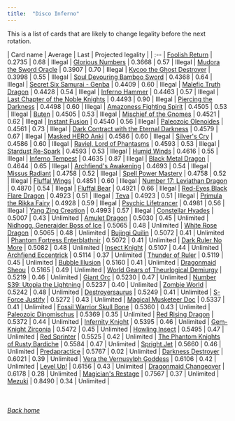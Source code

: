```yaml
---
title:  "Disco Inferno"
---
```


This is a list of cards that are likely to change legality before the next rotation.

| Card name | Average | Last | Projected legality |
| :-- |
[Foolish Return](https://db.ygoprodeck.com/card/?search=Foolish%20Return) | 0.2735 | 0.68 | Illegal |
[Glorious Numbers](https://db.ygoprodeck.com/card/?search=Glorious%20Numbers) | 0.3668 | 0.57 | Illegal |
[Mudora the Sword Oracle](https://db.ygoprodeck.com/card/?search=Mudora%20the%20Sword%20Oracle) | 0.3907 | 0.70 | Illegal |
[Kycoo the Ghost Destroyer](https://db.ygoprodeck.com/card/?search=Kycoo%20the%20Ghost%20Destroyer) | 0.3998 | 0.55 | Illegal |
[Soul Devouring Bamboo Sword](https://db.ygoprodeck.com/card/?search=Soul%20Devouring%20Bamboo%20Sword) | 0.4368 | 0.64 | Illegal |
[Secret Six Samurai - Genba](https://db.ygoprodeck.com/card/?search=Secret%20Six%20Samurai%20-%20Genba) | 0.4409 | 0.60 | Illegal |
[Malefic Truth Dragon](https://db.ygoprodeck.com/card/?search=Malefic%20Truth%20Dragon) | 0.4428 | 0.54 | Illegal |
[Inferno Hammer](https://db.ygoprodeck.com/card/?search=Inferno%20Hammer) | 0.4463 | 0.57 | Illegal |
[Last Chapter of the Noble Knights](https://db.ygoprodeck.com/card/?search=Last%20Chapter%20of%20the%20Noble%20Knights) | 0.4493 | 0.90 | Illegal |
[Piercing the Darkness](https://db.ygoprodeck.com/card/?search=Piercing%20the%20Darkness) | 0.4498 | 0.60 | Illegal |
[Amazoness Fighting Spirit](https://db.ygoprodeck.com/card/?search=Amazoness%20Fighting%20Spirit) | 0.4505 | 0.53 | Illegal |
[Buten](https://db.ygoprodeck.com/card/?search=Buten) | 0.4505 | 0.53 | Illegal |
[Mischief of the Gnomes](https://db.ygoprodeck.com/card/?search=Mischief%20of%20the%20Gnomes) | 0.4521 | 0.62 | Illegal |
[Instant Fusion](https://db.ygoprodeck.com/card/?search=Instant%20Fusion) | 0.4540 | 0.56 | Illegal |
[Paleozoic Olenoides](https://db.ygoprodeck.com/card/?search=Paleozoic%20Olenoides) | 0.4561 | 0.73 | Illegal |
[Dark Contract with the Eternal Darkness](https://db.ygoprodeck.com/card/?search=Dark%20Contract%20with%20the%20Eternal%20Darkness) | 0.4579 | 0.67 | Illegal |
[Masked HERO Anki](https://db.ygoprodeck.com/card/?search=Masked%20HERO%20Anki) | 0.4586 | 0.60 | Illegal |
[Silver's Cry](https://db.ygoprodeck.com/card/?search=Silver's%20Cry) | 0.4586 | 0.60 | Illegal |
[Raviel, Lord of Phantasms](https://db.ygoprodeck.com/card/?search=Raviel,%20Lord%20of%20Phantasms) | 0.4593 | 0.53 | Illegal |
[Stardust Re-Spark](https://db.ygoprodeck.com/card/?search=Stardust%20Re-Spark) | 0.4593 | 0.53 | Illegal |
[Humid Winds](https://db.ygoprodeck.com/card/?search=Humid%20Winds) | 0.4616 | 0.55 | Illegal |
[Inferno Tempest](https://db.ygoprodeck.com/card/?search=Inferno%20Tempest) | 0.4635 | 0.87 | Illegal |
[Black Metal Dragon](https://db.ygoprodeck.com/card/?search=Black%20Metal%20Dragon) | 0.4644 | 0.65 | Illegal |
[Archfiend's Awakening](https://db.ygoprodeck.com/card/?search=Archfiend's%20Awakening) | 0.4693 | 0.54 | Illegal |
[Missus Radiant](https://db.ygoprodeck.com/card/?search=Missus%20Radiant) | 0.4758 | 0.52 | Illegal |
[Spell Power Mastery](https://db.ygoprodeck.com/card/?search=Spell%20Power%20Mastery) | 0.4758 | 0.52 | Illegal |
[Fluffal Wings](https://db.ygoprodeck.com/card/?search=Fluffal%20Wings) | 0.4851 | 0.60 | Illegal |
[Number 17: Leviathan Dragon](https://db.ygoprodeck.com/card/?search=Number%2017:%20Leviathan%20Dragon) | 0.4870 | 0.54 | Illegal |
[Fluffal Bear](https://db.ygoprodeck.com/card/?search=Fluffal%20Bear) | 0.4921 | 0.66 | Illegal |
[Red-Eyes Black Flare Dragon](https://db.ygoprodeck.com/card/?search=Red-Eyes%20Black%20Flare%20Dragon) | 0.4923 | 0.51 | Illegal |
[Teva](https://db.ygoprodeck.com/card/?search=Teva) | 0.4923 | 0.51 | Illegal |
[Primula the Rikka Fairy](https://db.ygoprodeck.com/card/?search=Primula%20the%20Rikka%20Fairy) | 0.4928 | 0.59 | Illegal |
[Psychic Lifetrancer](https://db.ygoprodeck.com/card/?search=Psychic%20Lifetrancer) | 0.4981 | 0.56 | Illegal |
[Yang Zing Creation](https://db.ygoprodeck.com/card/?search=Yang%20Zing%20Creation) | 0.4993 | 0.57 | Illegal |
[Constellar Hyades](https://db.ygoprodeck.com/card/?search=Constellar%20Hyades) | 0.5007 | 0.43 | Unlimited |
[Amulet Dragon](https://db.ygoprodeck.com/card/?search=Amulet%20Dragon) | 0.5030 | 0.45 | Unlimited |
[Nidhogg, Generaider Boss of Ice](https://db.ygoprodeck.com/card/?search=Nidhogg,%20Generaider%20Boss%20of%20Ice) | 0.5065 | 0.48 | Unlimited |
[White Rose Dragon](https://db.ygoprodeck.com/card/?search=White%20Rose%20Dragon) | 0.5065 | 0.48 | Unlimited |
[Bujingi Quilin](https://db.ygoprodeck.com/card/?search=Bujingi%20Quilin) | 0.5072 | 0.41 | Unlimited |
[Phantom Fortress Enterblathnir](https://db.ygoprodeck.com/card/?search=Phantom%20Fortress%20Enterblathnir) | 0.5072 | 0.41 | Unlimited |
[Dark Ruler No More](https://db.ygoprodeck.com/card/?search=Dark%20Ruler%20No%20More) | 0.5082 | 0.48 | Unlimited |
[Insect Knight](https://db.ygoprodeck.com/card/?search=Insect%20Knight) | 0.5107 | 0.44 | Unlimited |
[Archfiend Eccentrick](https://db.ygoprodeck.com/card/?search=Archfiend%20Eccentrick) | 0.5114 | 0.37 | Unlimited |
[Thunder of Ruler](https://db.ygoprodeck.com/card/?search=Thunder%20of%20Ruler) | 0.5119 | 0.45 | Unlimited |
[Bubble Illusion](https://db.ygoprodeck.com/card/?search=Bubble%20Illusion) | 0.5160 | 0.41 | Unlimited |
[Dragonmaid Sheou](https://db.ygoprodeck.com/card/?search=Dragonmaid%20Sheou) | 0.5165 | 0.49 | Unlimited |
[World Gears of Theurlogical Demiurgy](https://db.ygoprodeck.com/card/?search=World%20Gears%20of%20Theurlogical%20Demiurgy) | 0.5219 | 0.46 | Unlimited |
[Giant Orc](https://db.ygoprodeck.com/card/?search=Giant%20Orc) | 0.5230 | 0.47 | Unlimited |
[Number S39: Utopia the Lightning](https://db.ygoprodeck.com/card/?search=Number%20S39:%20Utopia%20the%20Lightning) | 0.5237 | 0.40 | Unlimited |
[Zombie World](https://db.ygoprodeck.com/card/?search=Zombie%20World) | 0.5242 | 0.48 | Unlimited |
[Destroyersaurus](https://db.ygoprodeck.com/card/?search=Destroyersaurus) | 0.5249 | 0.41 | Unlimited |
[S-Force Justify](https://db.ygoprodeck.com/card/?search=S-Force%20Justify) | 0.5272 | 0.43 | Unlimited |
[Magical Musketeer Doc](https://db.ygoprodeck.com/card/?search=Magical%20Musketeer%20Doc) | 0.5337 | 0.41 | Unlimited |
[Fossil Warrior Skull Bone](https://db.ygoprodeck.com/card/?search=Fossil%20Warrior%20Skull%20Bone) | 0.5360 | 0.43 | Unlimited |
[Paleozoic Dinomischus](https://db.ygoprodeck.com/card/?search=Paleozoic%20Dinomischus) | 0.5369 | 0.35 | Unlimited |
[Red Rising Dragon](https://db.ygoprodeck.com/card/?search=Red%20Rising%20Dragon) | 0.5372 | 0.44 | Unlimited |
[Infernity Knight](https://db.ygoprodeck.com/card/?search=Infernity%20Knight) | 0.5395 | 0.46 | Unlimited |
[Gem-Knight Zirconia](https://db.ygoprodeck.com/card/?search=Gem-Knight%20Zirconia) | 0.5472 | 0.45 | Unlimited |
[Howling Insect](https://db.ygoprodeck.com/card/?search=Howling%20Insect) | 0.5495 | 0.47 | Unlimited |
[Red Sprinter](https://db.ygoprodeck.com/card/?search=Red%20Sprinter) | 0.5525 | 0.42 | Unlimited |
[The Phantom Knights of Rusty Bardiche](https://db.ygoprodeck.com/card/?search=The%20Phantom%20Knights%20of%20Rusty%20Bardiche) | 0.5584 | 0.47 | Unlimited |
[Spright Jet](https://db.ygoprodeck.com/card/?search=Spright%20Jet) | 0.5660 | 0.46 | Unlimited |
[Predapractice](https://db.ygoprodeck.com/card/?search=Predapractice) | 0.5767 | 0.02 | Unlimited |
[Darkness Destroyer](https://db.ygoprodeck.com/card/?search=Darkness%20Destroyer) | 0.6021 | 0.39 | Unlimited |
[Vera the Vernusylph Goddess](https://db.ygoprodeck.com/card/?search=Vera%20the%20Vernusylph%20Goddess) | 0.6106 | 0.42 | Unlimited |
[Level Up!](https://db.ygoprodeck.com/card/?search=Level%20Up!) | 0.6156 | 0.43 | Unlimited |
[Dragonmaid Changeover](https://db.ygoprodeck.com/card/?search=Dragonmaid%20Changeover) | 0.6178 | 0.28 | Unlimited |
[Magician's Restage](https://db.ygoprodeck.com/card/?search=Magician's%20Restage) | 0.7567 | 0.37 | Unlimited |
[Mezuki](https://db.ygoprodeck.com/card/?search=Mezuki) | 0.8490 | 0.34 | Unlimited |

<br>

###### [Back home](index)